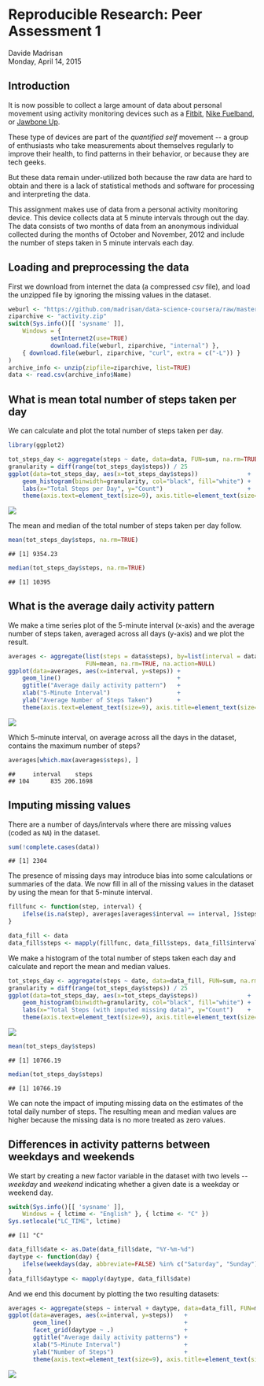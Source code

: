 # Reproducible Research: Peer Assessment 1
Davide Madrisan  
Monday, April 14, 2015  

## Introduction

It is now possible to collect a large amount of data about personal movement
using activity monitoring devices such as a
[Fitbit](http://www.fitbit.com/),
[Nike Fuelband](http://www.nike.com/us/en_us/c/nikeplus-fuelband),
or [Jawbone Up](https://jawbone.com/up).

These type of devices are part of the _quantified self_ movement -- a group of
enthusiasts who take measurements about themselves regularly to improve their
health, to find patterns in their behavior, or because they are tech geeks.

But these data remain under-utilized both because the raw data are hard to
obtain and there is a lack of statistical methods and software for processing
and interpreting the data.

This assignment makes use of data from a personal activity monitoring device.
This device collects data at 5 minute intervals through out the day.
The data consists of two months of data from an anonymous individual collected
during the months of October and November, 2012 and include the number of steps
taken in 5 minute intervals each day.

## Loading and preprocessing the data

First we download from internet the data (a compressed _csv_ file), and load
the unzipped file by ignoring the missing values in the dataset.


```r
weburl <- "https://github.com/madrisan/data-science-coursera/raw/master/ReproducibleResearch-1/activity.zip"
ziparchive <- "activity.zip"
switch(Sys.info()[[ 'sysname' ]],
    Windows = {
            setInternet2(use=TRUE)
            download.file(weburl, ziparchive, "internal") },
    { download.file(weburl, ziparchive, "curl", extra = c("-L")) }
)
archive_info <- unzip(zipfile=ziparchive, list=TRUE)
data <- read.csv(archive_info$Name)
```

## What is mean total number of steps taken per day

We can calculate and plot the total number of steps taken per day.


```r
library(ggplot2)
```


```r
tot_steps_day <- aggregate(steps ~ date, data=data, FUN=sum, na.rm=TRUE, na.action=NULL)
granularity = diff(range(tot_steps_day$steps)) / 25
ggplot(data=tot_steps_day, aes(x=tot_steps_day$steps))              +
    geom_histogram(binwidth=granularity, col="black", fill="white") +
    labs(x="Total Steps per Day", y="Count")                        +
    theme(axis.text=element_text(size=9), axis.title=element_text(size=10, face="italic"))
```

![](PA1_template_files/figure-html/unnamed-chunk-3-1.png) 

The mean and median of the total number of steps taken per day follow.


```r
mean(tot_steps_day$steps, na.rm=TRUE)
```

```
## [1] 9354.23
```

```r
median(tot_steps_day$steps, na.rm=TRUE)
```

```
## [1] 10395
```

## What is the average daily activity pattern

We make a time series plot of the 5-minute interval (x-axis) and the average
number of steps taken, averaged across all days (y-axis) and we plot the result.


```r
averages <- aggregate(list(steps = data$steps), by=list(interval = data$interval),
                      FUN=mean, na.rm=TRUE, na.action=NULL)
ggplot(data=averages, aes(x=interval, y=steps)) +
    geom_line()                                 +
    ggtitle("Average daily activity pattern")   +
    xlab("5-Minute Interval")                   +
    ylab("Average Number of Steps Taken")       +
    theme(axis.text=element_text(size=9), axis.title=element_text(size=10, face="italic"))
```

![](PA1_template_files/figure-html/unnamed-chunk-5-1.png) 

Which 5-minute interval, on average across all the days in the dataset, contains
the maximum number of steps?


```r
averages[which.max(averages$steps), ]
```

```
##     interval    steps
## 104      835 206.1698
```

## Imputing missing values

There are a number of days/intervals where there are missing values
(coded as `NA`) in the dataset.


```r
sum(!complete.cases(data))
```

```
## [1] 2304
```

The presence of missing days may introduce bias into some calculations or
summaries of the data.
We now fill in all of the missing values in the dataset by using the mean for
that 5-minute interval.


```r
fillfunc <- function(step, interval) {
    ifelse(is.na(step), averages[averages$interval == interval, ]$steps, step)
}

data_fill <- data
data_fill$steps <- mapply(fillfunc, data_fill$steps, data_fill$interval)
```

We make a histogram of the total number of steps taken each day and calculate
and report the mean and median values.


```r
tot_steps_day <- aggregate(steps ~ date, data=data_fill, FUN=sum, na.rm=TRUE, na.action=NULL)
granularity = diff(range(tot_steps_day$steps)) / 25
ggplot(data=tot_steps_day, aes(x=tot_steps_day$steps))              +
    geom_histogram(binwidth=granularity, col="black", fill="white") +
    labs(x="Total Steps (with imputed missing data)", y="Count")    +
    theme(axis.text=element_text(size=9), axis.title=element_text(size=10, face="italic"))
```

![](PA1_template_files/figure-html/unnamed-chunk-9-1.png) 

```r
mean(tot_steps_day$steps)
```

```
## [1] 10766.19
```

```r
median(tot_steps_day$steps)
```

```
## [1] 10766.19
```

We can note the impact of imputing missing data on the estimates of the total
daily number of steps.  The resulting mean and median values are higher
because the missing data is no more treated as zero values.

## Differences in activity patterns between weekdays and weekends

We start by creating a new factor variable in the dataset with two levels
-- *weekday* and *weekend* indicating whether a given date is a weekday or
weekend day.


```r
switch(Sys.info()[[ 'sysname' ]],
    Windows = { lctime <- "English" }, { lctime <- "C" })
Sys.setlocale("LC_TIME", lctime)
```

```
## [1] "C"
```

```r
data_fill$date <- as.Date(data_fill$date, "%Y-%m-%d")
daytype <- function(day) {
    ifelse(weekdays(day, abbreviate=FALSE) %in% c("Saturday", "Sunday"), "weekend", "weekday")
}
data_fill$daytype <- mapply(daytype, data_fill$date)
```

And we end this document by plotting the two resulting datasets:


```r
averages <- aggregate(steps ~ interval + daytype, data=data_fill, FUN=mean)
ggplot(data=averages, aes(x=interval, y=steps))   +
       geom_line()                                +
       facet_grid(daytype ~ .)                    +
       ggtitle("Average daily activity patterns") +
       xlab("5-Minute Interval")                  +
       ylab("Number of Steps")                    +
       theme(axis.text=element_text(size=9), axis.title=element_text(size=10, face="italic"))
```

![](PA1_template_files/figure-html/unnamed-chunk-11-1.png) 
